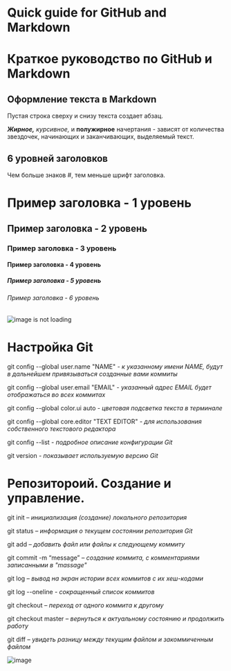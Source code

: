 # Quick guide for GitHub and Markdown
# Краткое руководство по GitHub и Markdown
## Оформление текста в Markdown

Пустая строка сверху и снизу текста создает абзац.

***Жирное,*** *курсивное,* и **полужирное** начертания - зависят от количества звездочек, начинающих и заканчивающих, выделяемый текст.

## 6 уровней заголовков

Чем больше знаков #, тем меньше шрифт заголовка.

# Пример заголовка - 1 уровень
## Пример заголовка - 2 уровень
### Пример заголовка - 3 уровень
#### Пример заголовка - 4 уровень
##### Пример заголовка - 5 уровень
###### Пример заголовка - 6 уровень

![image is not loading](https://encrypted-tbn0.gstatic.com/images?q=tbn:ANd9GcRSxVawXpHZgQnYG_QppPx4B_uweyO1cf33RA&usqp=CAU)

# Настройка Git

git config --global user.name "NAME" *- к указанному имени NAME, будут в дальнейшем привязываться созданные вами коммиты*

git config --global user.email "EMAIL" *- указанный адрес EMAIL будет отображаться во всех коммитах*

git config --global color.ui auto *- цветовая подсветка текста в терминале*

git config --global core.editor "TEXT EDITOR" *- для использования собственного текстового редактора*

git config --list *- подробное описание конфигурации Git*

git version *- показывает используемую версию Git*

# Репозитороий. Создание и управление.

git init *– инициализация (создание) локального репозитория*

git status *– информация о текущем состоянии репозитория Git*

git add *– добавить файл или файлы к следующему коммиту*

git commit -m “message” *– создание коммита, с комментариями записанными в "massage"*

git log *– вывод на экран истории всех коммитов с их хеш-кодами*

git log --oneline *- сокращенный список коммитов*

git checkout *– переход от одного коммита к другому*

git checkout master *– вернуться к актуальному состоянию и продолжить работу*

git diff *– увидеть разницу между текущим файлом и закоммиченным файлом*

![image](https://thumbs.dreamstime.com/z/%D0%B2%D1%81%D1%82%D1%80%D0%B5%D1%87%D0%B0%D1%82%D1%8C-%D0%B1%D0%B5%D0%BB%D1%83%D1%8E-%D0%B4%D0%BE%D1%81%D0%BA%D1%83-%D1%81-%D1%81%D1%82%D0%B8%D0%BA%D0%B5%D1%80%D0%B0%D0%BC%D0%B8-%D1%86%D0%B2%D0%B5%D1%82%D0%B0-%D0%B4%D0%BE%D1%81%D0%BA%D0%B0-%D0%B7%D0%B0%D0%B4%D0%B0%D1%87%D0%B8-%D0%B3%D1%80%D1%83%D0%B4%D1%8B-%D0%BB%D0%B8%D0%BF%D0%BA%D0%B8%D0%BC%D0%B8-114032705.jpg)
